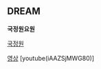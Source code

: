 ## DREAM ##

**국정원요원**

[국정원](http://www.nis.go.kr/main.do)

[영상](https://www.youtube.com/watch?v=iAAZSjMWG80)
[youtube(iAAZSjMWG80)]
